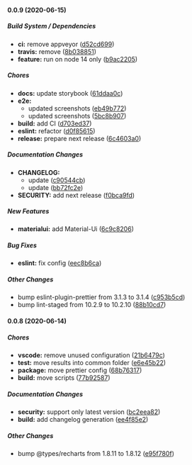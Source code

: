 #### 0.0.9 (2020-06-15)

##### Build System / Dependencies

- **ci:** remove appveyor ([d52cd699](https://github.com/gregoranders/ts-react-playground/commit/d52cd6995a48baaaf4140643df471888942ea6d8))
- **travis:** remove ([8b038851](https://github.com/gregoranders/ts-react-playground/commit/8b03885175f0552fb728d286896cb1afd7aa56b2))
- **feature:** run on node 14 only ([b9ac2205](https://github.com/gregoranders/ts-react-playground/commit/b9ac2205aaa9d7e106ae1f5d21df49b28dab78fe))

##### Chores

- **docs:** update storybook ([61ddaa0c](https://github.com/gregoranders/ts-react-playground/commit/61ddaa0c176fef6d5e9a587163384bdf3c3643a5))
- **e2e:**
  - updated screenshots ([eb49b772](https://github.com/gregoranders/ts-react-playground/commit/eb49b772c4379e2088d03157b00c8e2d42c41161))
  - updated screenshots ([5bc8b907](https://github.com/gregoranders/ts-react-playground/commit/5bc8b907ec2b0875a060adfe0ed27f80597d6a5b))
- **build:** add CI ([d703ed37](https://github.com/gregoranders/ts-react-playground/commit/d703ed37622a6b5b4e51380e048215e3c9a72df2))
- **eslint:** refactor ([d0f85615](https://github.com/gregoranders/ts-react-playground/commit/d0f8561585115e5571acaefe66b7f08c380c48c8))
- **release:** prepare next release ([6c4603a0](https://github.com/gregoranders/ts-react-playground/commit/6c4603a0762a461aee451447585869bb10e57483))

##### Documentation Changes

- **CHANGELOG:**
  - update ([c90544cb](https://github.com/gregoranders/ts-react-playground/commit/c90544cbe1ed914207ccfbd3679f7bca8462daad))
  - update ([bb72fc2e](https://github.com/gregoranders/ts-react-playground/commit/bb72fc2ece2a2d154c78c19549fc6f6c557d34e4))
- **SECURITY:** add next release ([f0bca9fd](https://github.com/gregoranders/ts-react-playground/commit/f0bca9fdc29fa671590e35e303239b1ca2dfbc52))

##### New Features

- **materialui:** add Material-Ui ([6c9c8206](https://github.com/gregoranders/ts-react-playground/commit/6c9c8206276c004f1b81dc61afe1238d16d38a0a))

##### Bug Fixes

- **eslint:** fix config ([eec8b6ca](https://github.com/gregoranders/ts-react-playground/commit/eec8b6ca02cbf74d0f40da781cdeccbbb1b3bb9b))

##### Other Changes

- bump eslint-plugin-prettier from 3.1.3 to 3.1.4 ([c953b5cd](https://github.com/gregoranders/ts-react-playground/commit/c953b5cdde80df4ccd15785598c88d9f8127d325))
- bump lint-staged from 10.2.9 to 10.2.10 ([88b10cd7](https://github.com/gregoranders/ts-react-playground/commit/88b10cd73476bdd920a6cf3aa7e591bc4e10563a))

#### 0.0.8 (2020-06-14)

##### Chores

- **vscode:** remove unused configuration ([21b6479c](https://github.com/gregoranders/ts-react-playground/commit/21b6479cdca62da9b7526ef70a33dd38b737a946))
- **test:** move results into common folder ([e6e45b22](https://github.com/gregoranders/ts-react-playground/commit/e6e45b229c6bb97eee6ea38599b4e1496288af64))
- **package:** move prettier config ([68b76317](https://github.com/gregoranders/ts-react-playground/commit/68b7631735566cec3622cb6ad9e2b51ac26d1aa8))
- **build:** move scripts ([77b92587](https://github.com/gregoranders/ts-react-playground/commit/77b92587181f43ce710c33093c7d7f10744788d9))

##### Documentation Changes

- **security:** support only latest version ([bc2eea82](https://github.com/gregoranders/ts-react-playground/commit/bc2eea828e6c8a17cc22529148ac43355f5ae0db))
- **build:** add changelog generation ([ee4f85e2](https://github.com/gregoranders/ts-react-playground/commit/ee4f85e2436ed69f264445f67c24c706b8a1f75b))

##### Other Changes

- bump @types/recharts from 1.8.11 to 1.8.12 ([e95f780f](https://github.com/gregoranders/ts-react-playground/commit/e95f780ff41d3d6802416065d4e22c3ea64ab47f))

